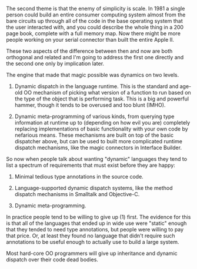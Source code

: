 The second theme is that the enemy of simplicity is scale. In 1981 a single person could build an entire consumer computing system almost from the bare circuits up through all of the code in the base operating system that the user interacted with, and you could describe the whole thing in a 200 page book, complete with a full memory map. Now there might be more people working on your serial connector than built the entire Apple II.

These two aspects of the difference between then and now are both orthogonal and related and I'm going to address the first one directly and the second one only by implication later.

The engine that made that magic possible was dynamics on two levels.

1. Dynamic dispatch in the language runtime. This is the standard and age-old OO mechanism of picking what version of a function to run based on the type of the object that is performing task. This is a big and powerful hammer, though it tends to be overused and too blunt (IMHO).

2. Dynamic meta-programming of various kinds, from querying type information at runtime up to (depending on how evil you are) completely replacing implementations of basic functionality with your own code by nefarious means. These mechanisms are built on top of the basic dispatcher above, but can be used to built more complicated runtime dispatch mechanisms, like the magic connectors in Interface Builder.

So now when people talk about wanting "dynamic" languages they tend to list a spectrum of requirements that must exist before they are happy:

1. Minimal tedious type annotations in the source code.

2. Language-supported dynamic dispatch systems, like the method dispatch mechanisms in Smalltalk and Objective-C. 

3. Dynamic meta-programming.

In practice people tend to be willing to give up (1) first. The evidence for this is that all of the languages that ended up in wide use were "static" enough that they tended to need type annotations, but people were willing to pay that price. Or, at least they found no language that didn't require such annotations to be useful enough to actually use to build a large system.

Most hard-core OO programmers will give up inheritance and dynamic dispatch over their code dead bodies.